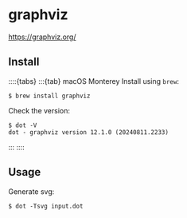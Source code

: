 # graphviz

<https://graphviz.org/>

## Install

::::{tabs}
:::{tab} macOS Monterey
Install using `brew`:

```console
$ brew install graphviz
```

Check the version:

```console
$ dot -V
dot - graphviz version 12.1.0 (20240811.2233)
```

:::
::::

## Usage

Generate svg:

```console
$ dot -Tsvg input.dot
```
